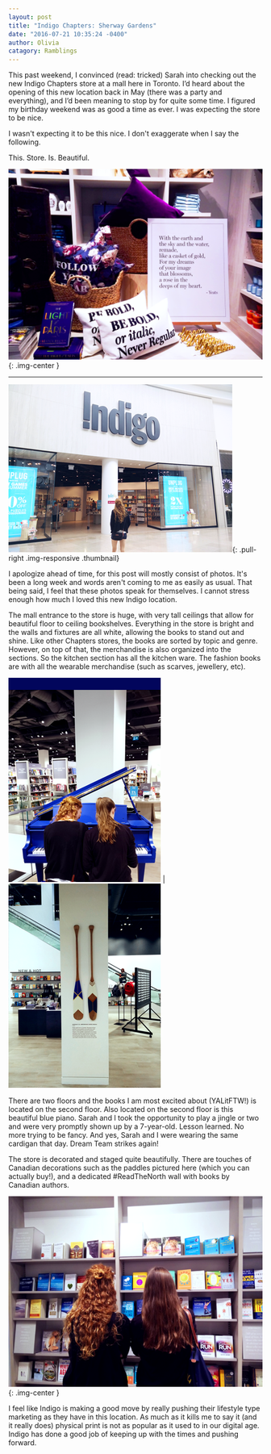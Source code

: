 ```yaml
---
layout: post
title: "Indigo Chapters: Sherway Gardens"
date: "2016-07-21 10:35:24 -0400"
author: Olivia
catagory: Ramblings
---
```

This past weekend, I convinced (read: tricked) Sarah into checking out the new Indigo Chapters store at a mall here in Toronto. I’d heard about the opening of this new location back in May (there was a party and everything), and I’d been meaning to stop by for quite some time. I figured my birthday weekend was as good a time as ever. I was expecting the store to be nice.

I wasn't expecting it to be this nice. I don't exaggerate when I say the following.

This. Store. Is. Beautiful.

![Be Bold](\assets\blogimages\beboldsmall.png){: .img-center }

<!--more-->
<hr>

![Indigo Entrance](\assets\blogimages\sarahindigosm.png){: .pull-right .img-responsive .thumbnail}

I apologize ahead of time, for this post will mostly consist of photos. It's been a long week and words aren't coming to me as easily as usual. That being said, I feel that these photos speak for themselves. I cannot stress enough how much I loved this new Indigo location.

The mall entrance to the store is huge, with very tall ceilings that allow for beautiful floor to ceiling bookshelves. Everything in the store is bright and the walls and fixtures are all white, allowing the books to stand out and shine. Like other Chapters stores, the books are sorted by topic and genre. However, on top of that, the merchandise is also organized into the sections. So the kitchen section has all the kitchen ware. The fashion books are with all the wearable merchandise (such as scarves, jewellery, etc).

![Piano](\assets\blogimages\smpianoos.png) | ![Canadian paddles](\assets\blogimages\smpaddles.png)

There are two floors and the books I am most excited about (YALitFTW!) is located on the second floor. Also located on the second floor is this beautiful blue piano. Sarah and I took the opportunity to play a jingle or two and were very promptly shown up by a 7-year-old. Lesson learned. No more trying to be fancy. And yes, Sarah and I were wearing the same cardigan that day. Dream Team strikes again!

The store is decorated and staged quite beautifully. There are touches of Canadian decorations such as the paddles pictured here (which you can actually buy!), and a dedicated #ReadTheNorth wall with books by Canadian authors.

![Be Bold](\assets\blogimages\selfhelpsmall.png){: .img-center }

I feel like Indigo is making a good move by really pushing their lifestyle type marketing as they have in this location. As much as it kills me to say it (and it really does) physical print is not as popular as it used to in our digital age. Indigo has done a good job of keeping up with the times and pushing forward. 
